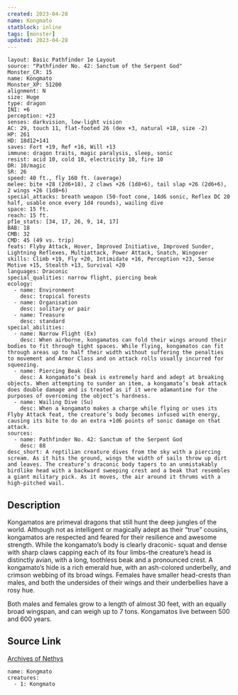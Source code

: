```yaml
---
created: 2023-04-28
name: Kongmato
statblock: inline
tags: [monster]
updated: 2023-04-28
---
```

```statblock
layout: Basic Pathfinder 1e Layout
source: "Pathfinder No. 42: Sanctum of the Serpent God"
Monster_CR: 15
name: Kongmato
Monster_XP: 51200
alignment: N
size: Huge
type: dragon
INI: +6
perception: +23
senses: darkvision, low-light vision
AC: 29, touch 11, flat-footed 26 (dex +3, natural +18, size -2)
HP: 261
HD: 18d12+141
saves: Fort +19, Ref +16, Will +13
immune: dragon traits, magic paralysis, sleep, sonic
resist: acid 10, cold 10, electricity 10, fire 10
DR: 10/magic
SR: 26
speed: 40 ft., fly 160 ft. (average)
melee: bite +28 (2d6+18), 2 claws +26 (1d8+6), tail slap +26 (2d6+6), 2 wings +26 (1d8+6)
special_attacks: breath weapon (50-foot cone, 14d6 sonic, Reflex DC 20 half, usable once every 1d4 rounds), wailing dive
space: 15 ft.
reach: 15 ft.
pf1e_stats: [34, 17, 26, 9, 14, 17]
BAB: 18
CMB: 32
CMD: 45 (49 vs. trip)
feats: Flyby Attack, Hover, Improved Initiative, Improved Sunder, Lightning Reflexes, Multiattack, Power Attack, Snatch, Wingover
skills: Climb +19, Fly +20, Intimidate +16, Perception +23, Sense Motive +15, Stealth +13, Survival +20
languages: Draconic
special_qualities: narrow flight, piercing beak
ecology:
  - name: Environment
    desc: tropical forests
  - name: Organisation
    desc: solitary or pair
  - name: Treasure
    desc: standard
special_abilities:
  - name: Narrow Flight (Ex)
    desc: When airborne, kongamatos can fold their wings around their bodies to fit through tight spaces. While flying, kongamatos can fit through areas up to half their width without suffering the penalties to movement and Armor Class and on attack rolls usually incurred for squeezing.
  - name: Piercing Beak (Ex)
    desc: A kongamato’s beak is extremely hard and adept at breaking objects. When attempting to sunder an item, a kongamato’s beak attack does double damage and is treated as if it were adamantine for the purposes of overcoming the object’s hardness.
  - name: Wailing Dive (Su)
    desc: When a kongamato makes a charge while flying or uses its Flyby Attack feat, the creature’s body becomes infused with energy, causing its bite to do an extra +1d6 points of sonic damage on that attack.
sources:
  - name: Pathfinder No. 42: Sanctum of the Serpent God
    desc: 88
desc_short: A reptilian creature dives from the sky with a piercing scream. As it hits the ground, wings the width of sails throw up dirt and leaves. The creature’s draconic body tapers to an unmistakably birdlike head with a backward sweeping crest and a beak that resembles a giant military pick. As it moves, the air around it thrums with a high-pitched wail.
```
## Description
Kongamatos are primeval dragons that still hunt the deep jungles of the world. Although not as intelligent or magically adept as their “true” cousins, kongamatos are respected and feared for their resilience and awesome strength. While the kongamato’s body is clearly draconic- squat and dense with sharp claws capping each of its four limbs-the creature’s head is distinctly avian, with a long, toothless beak and a pronounced crest. A kongamato’s hide is a rich emerald hue, with an ash-colored underbelly, and crimson webbing of its broad wings. Females have smaller head-crests than males, and both the undersides of their wings and their underbellies have a rosy hue.

Both males and females grow to a length of almost 30 feet, with an equally broad wingspan, and can weigh up to 7 tons. Kongamatos live between 500 and 600 years.
## Source Link
[Archives of Nethys](https://aonprd.com/MonsterDisplay.aspx?ItemName=Kongmato)
```encounter-table
name: Kongmato
creatures:
  - 1: Kongmato
```
